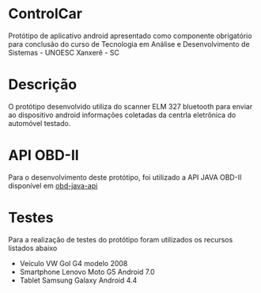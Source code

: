 # ControlCar

<p> Protótipo de aplicativo android apresentado como componente obrigatório para conclusão do curso de Tecnologia em Análise e Desenvolvimento de Sistemas - UNOESC Xanxerê - SC</p>

# Descrição

O protótipo desenvolvido utiliza do scanner ELM 327 bluetooth para enviar ao dispositivo android informações coletadas da centrla eletrônica do automóvel testado.



# API OBD-II

<p> Para o desenvolvimento deste protótipo, foi utilizado a API JAVA OBD-II disponível em <a href="https://github.com/pires/obd-java-api">obd-java-api</a> </p>

# Testes

<p>Para a realização de testes do protótipo foram utilizados os recursos listados abaixo </p>

<ul>
  <li>Veículo VW Gol G4 modelo 2008</li>
  <li>Smartphone Lenovo Moto G5 Android 7.0</li>
  <li>Tablet Samsung Galaxy Android 4.4</li>
 </ul>
